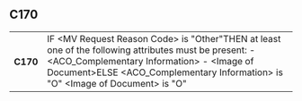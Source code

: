 ## C170
<table>
 <tr>
  <th>
   C170
  </th>
  <td>
   IF &lt;MV Request Reason Code&gt;  is "Other"THEN     at least one of the following attributes must be present:        - &lt;ACO_Complementary Information&gt;        - &lt;Image of Document&gt;ELSE   &lt;ACO_Complementary Information&gt; is "O"   &lt;Image of Document&gt; is "O"
  </td>
 </tr>
</table>
